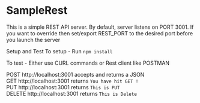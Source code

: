# SampleRest

This is a simple REST API server. By default, server listens on PORT 3001. If you want to override then set/export REST_PORT to the desired port before you launch the server

Setup and Test
To setup - 
Run `npm install`

To test -
Either use CURL commands or Rest client like POSTMAN

POST http://localhost:3001 accepts and returns a JSON</br>
GET http://localhost:3001 returns `You have hit GET !`</br>
PUT http://localhost:3001 returns `This is PUT`</br>
DELETE http://localhost:3001 returns `This is Delete`